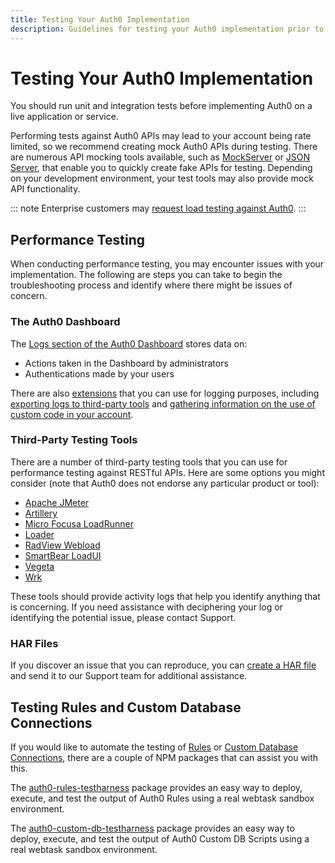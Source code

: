 ```yaml
---
title: Testing Your Auth0 Implementation
description: Guidelines for testing your Auth0 implementation prior to deployment to Production environments
---
```


# Testing Your Auth0 Implementation

You should run unit and integration tests before implementing Auth0 on a live application or service.

Performing tests against Auth0 APIs may lead to your account being rate limited, so we recommend creating mock Auth0 APIs during testing. There are numerous API mocking tools available, such as [MockServer](http://www.mock-server.com/) or [JSON Server](https://github.com/typicode/json-server), that enable you to quickly create fake APIs for testing. Depending on your development environment, your test tools may also provide mock API functionality.

::: note
Enterprise customers may [request load testing against Auth0](/policies/load-testing).
:::

## Performance Testing

When conducting performance testing, you may encounter issues with your implementation. The following are steps you can take to begin the troubleshooting process and identify where there might be issues of concern.

### The Auth0 Dashboard

The [Logs section of the Auth0 Dashboard](${manage_url}/#/logs) stores data on:

* Actions taken in the Dashboard by administrators
* Authentications made by your users

There are also [extensions](/extensions) that you can use for logging purposes, including [exporting logs to third-party tools](/extensions#export-auth0-logs-to-an-external-service) and [gathering information on the use of custom code in your account](/extensions#access-to-real-time-webtask-logs).

### Third-Party Testing Tools

There are a number of third-party testing tools that you can use for performance testing against RESTful APIs. Here are some options you might consider (note that Auth0 does not endorse any particular product or tool):

* [Apache JMeter](http://jmeter.apache.org/)
* [Artillery](https://artillery.io/)
* [Micro Focusa LoadRunner](https://www.radview.com/)
* [Loader](https://loader.io/)
* [RadView Webload](https://www.radview.com/)
* [SmartBear LoadUI](https://smartbear.com/)
* [Vegeta](https://github.com/tsenart/vegeta)
* [Wrk](https://github.com/wg/wrk)

These tools should provide activity logs that help you identify anything that is concerning. If you need assistance with deciphering your log or identifying the potential issue, please contact Support.

### HAR Files

If you discover an issue that you can reproduce, you can [create a HAR file](/tutorials/troubleshooting-with-har-files) and send it to our Support team for additional assistance.

## Testing Rules and Custom Database Connections

If you would like to automate the testing of [Rules](/rules) or [Custom Database Connections](/connections/database/custom-db), there are a couple of NPM packages that can assist you with this.

The [auth0-rules-testharness](https://www.npmjs.com/package/auth0-rules-testharness) package provides an easy way to deploy, execute, and test the output of Auth0 Rules using a real webtask sandbox environment.

The [auth0-custom-db-testharness](https://www.npmjs.com/package/auth0-custom-db-testharness) package provides an easy way to deploy, execute, and test the output of Auth0 Custom DB Scripts using a real webtask sandbox environment.
